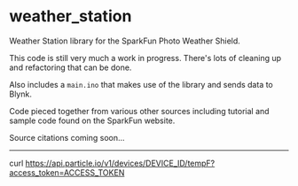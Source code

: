 # weather_station
Weather Station library for the SparkFun Photo Weather Shield.

This code is still very much a work in progress. There's lots of cleaning up
and refactoring that can be done.

Also includes a `main.ino` that makes use of the library and sends data to Blynk.

Code pieced together from various other sources including tutorial and sample
code found on the SparkFun website.

Source citations coming soon...

----------

curl https://api.particle.io/v1/devices/DEVICE_ID/tempF?access_token=ACCESS_TOKEN
